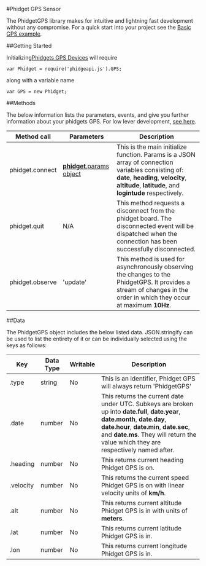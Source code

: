 #Phidget GPS Sensor

The PhidgetGPS library makes for intuitive and lightning fast development without any compromise. For a quick start into your project see the [Basic GPS example](https://github.com/RIAEvangelist/node-phidget-API/blob/master/examples/GPS.js).  


##Getting Started

Initializing[Phidgets GPS Devices](http://www.phidgets.com/products.php?product_id=1040) will require 

    var Phidget = require('phidgeapi.js').GPS;

along with a variable name

    var GPS = new Phidget;

##Methods

The below information lists the parameters, events, and give you further information about your phidgets GPS. For low lever development, [see here](https://github.com/RIAEvangelist/node-phidget-API/blob/master/docs/Phidget.md#connecting--phidgetparams).

|Method call|Parameters|Description|
|---|---|---|
|phidget.connect|[__phidget__.params object](https://github.com/RIAEvangelist/node-phidget-API/blob/master/docs/Phidget.md#connecting--phidgetparams)|This is the main initialize function.  Params is a JSON array of connection variables consisting of: __date__, __heading__, __velocity__, __altitude__, __latitude__, and __logintude__ respectively. |
|phidget.quit|N/A |This method requests a disconnect from the phidget board.  The disconnected event will be dispatched when the connection has been successfully disconnected. |
|phidget.observe|'update'|This method is used for asynchronously observing the changes to the PhidgetGPS. It provides a stream of changes in the order in which they occur at maximum __10Hz__. |

##Data

The PhidgetGPS object includes the below listed data. JSON.stringify can be used to list the entirety of it or can be individually selected using the keys as follows:


|Key|Data Type|Writable|Description|
|---|---|---|---|
|.type|string|No|This is an identifier, Phidget GPS will always return 'PhidgetGPS'|
|.date|number|No|This returns the current date under UTC. Subkeys are broken up into __date.full__, __date.year__, __date.month__, __date.day__, __date.hour__, __date.min__, __date.sec__, and __date.ms__. They will return the value which they are respectively named after.|
|.heading|number|No|This returns current heading Phidget GPS is on.|
|.velocity|number|No|This returns the current speed Phidget GPS is on with linear velocity units of __km/h__. |
|.alt|number|No|This returns current altitude Phidget GPS is in with units of __meters__.|
|.lat|number|No|This returns current latitude Phidget GPS is in.|
|.lon|number|No|This returns current longitude Phidget GPS is in.|